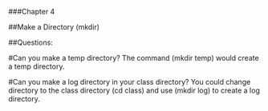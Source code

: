 ###Chapter 4 

##Make a Directory (mkdir)

##Questions:

#Can you make a temp directory?
The command (mkdir temp) would create a temp directory.

#Can you make a log directory in your class directory?
You could change directory to the class directory (cd class)
and use (mkdir log) to create a log directory.

